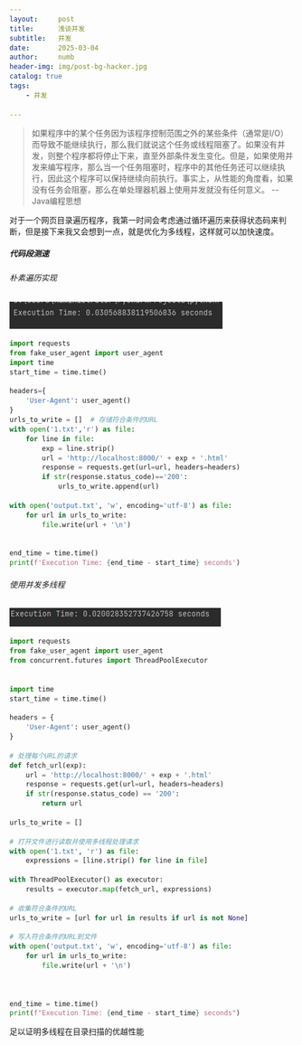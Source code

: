 ```yaml
---
layout:     post
title:      浅谈并发
subtitle:   并发
date:       2025-03-04
author:     numb
header-img: img/post-bg-hacker.jpg
catalog: true
tags:
    - 并发

---
```


>  如果程序中的某个任务因为该程序控制范围之外的某些条件（通常是I/O）而导致不能继续执行，那么我们就说这个任务或线程阻塞了。如果没有并发，则整个程序都将停止下来，直至外部条件发生变化。但是，如果使用并发来编写程序，那么当一个任务阻塞时，程序中的其他任务还可以继续执行，因此这个程序可以保持继续向前执行。事实上，从性能的角度看，如果没有任务会阻塞，那么在单处理器机器上使用并发就没有任何意义。 --Java编程思想


对于一个网页目录遍历程序，我第一时间会考虑通过循环遍历来获得状态码来判断，但是接下来我又会想到一点，就是优化为多线程，这样就可以加快速度。

##### 代码段测速

###### 朴素遍历实现

![no_threaded](../img/no_threaded.png)

```python
import requests
from fake_user_agent import user_agent
import time
start_time = time.time()

headers={
    'User-Agent': user_agent()
}
urls_to_write = []  # 存储符合条件的URL
with open('1.txt','r') as file:
    for line in file:
        exp = line.strip()
        url = 'http://localhost:8000/' + exp + '.html'
        response = requests.get(url=url, headers=headers)
        if str(response.status_code)=='200':
            urls_to_write.append(url)

with open('output.txt', 'w', encoding='utf-8') as file:
    for url in urls_to_write:
        file.write(url + '\n')


end_time = time.time()
print(f'Execution Time: {end_time - start_time} seconds')

```

###### 使用并发多线程

![no_threaded](../img/thread.png)

```python
import requests
from fake_user_agent import user_agent
from concurrent.futures import ThreadPoolExecutor


import time
start_time = time.time()

headers = {
    'User-Agent': user_agent()
}

# 处理每个URL的请求
def fetch_url(exp):
    url = 'http://localhost:8000/' + exp + '.html'
    response = requests.get(url=url, headers=headers)
    if str(response.status_code) == '200':
        return url

urls_to_write = []

# 打开文件进行读取并使用多线程处理请求
with open('1.txt', 'r') as file:
    expressions = [line.strip() for line in file]

with ThreadPoolExecutor() as executor:
    results = executor.map(fetch_url, expressions)

# 收集符合条件的URL
urls_to_write = [url for url in results if url is not None]

# 写入符合条件的URL到文件
with open('output.txt', 'w', encoding='utf-8') as file:
    for url in urls_to_write:
        file.write(url + '\n')



end_time = time.time()
print(f"Execution Time: {end_time - start_time} seconds")

```

足以证明多线程在目录扫描的优越性能